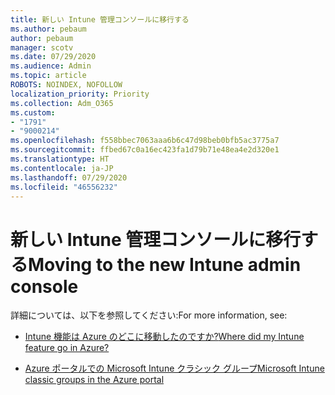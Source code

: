 ```yaml
---
title: 新しい Intune 管理コンソールに移行する
ms.author: pebaum
author: pebaum
manager: scotv
ms.date: 07/29/2020
ms.audience: Admin
ms.topic: article
ROBOTS: NOINDEX, NOFOLLOW
localization_priority: Priority
ms.collection: Adm_O365
ms.custom:
- "1791"
- "9000214"
ms.openlocfilehash: f558bbec7063aaa6b6c47d98beb0bfb5ac3775a7
ms.sourcegitcommit: ffbed67c0a16ec423fa1d79b71e48ea4e2d320e1
ms.translationtype: HT
ms.contentlocale: ja-JP
ms.lasthandoff: 07/29/2020
ms.locfileid: "46556232"
---
```

# <a name="moving-to-the-new-intune-admin-console"></a><span data-ttu-id="a4905-102">新しい Intune 管理コンソールに移行する</span><span class="sxs-lookup"><span data-stu-id="a4905-102">Moving to the new Intune admin console</span></span>

<span data-ttu-id="a4905-103">詳細については、以下を参照してください:</span><span class="sxs-lookup"><span data-stu-id="a4905-103">For more information, see:</span></span>

- [<span data-ttu-id="a4905-104">Intune 機能は Azure のどこに移動したのですか?</span><span class="sxs-lookup"><span data-stu-id="a4905-104">Where did my Intune feature go in Azure?</span></span>](https://docs.microsoft.com/intune/ui-changes)

- [<span data-ttu-id="a4905-105">Azure ポータルでの Microsoft Intune クラシック グループ</span><span class="sxs-lookup"><span data-stu-id="a4905-105">Microsoft Intune classic groups in the Azure portal</span></span>](https://docs.microsoft.com/intune/groups-get-started)